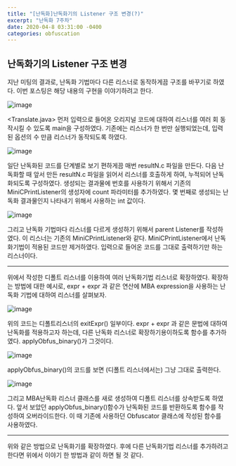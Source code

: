 ```yaml
---
title: "[난독화]난독화기의 Listener 구조 변경(?)"
excerpt: "난독화 7주차"
date: 2020-04-8 03:31:00 -0400
categories: obfuscation
---
```


## 난독화기의 Listener 구조 변경
지난 미팅의 결과로, 난독화 기법마다 다른 리스너로 동작하게끔 구조를 바꾸기로 하였다. 이번 포스팅은 해당 내용의 구현을 이야기하려고 한다.

![image](https://user-images.githubusercontent.com/33623107/78775733-ad400080-79d1-11ea-8bcd-51cf6d523264.png)

<Translate.java>
먼저 입력으로 들어온 오리지널 코드에 대하여 리스너를 여러 회 동작시킬 수 있도록 main을 구성하였다. 
기존에는 리스너가 한 번만 실행되었는데, 입력된 옵션의 수 만큼 리스너가 동작되도록 하였다.



![image](https://user-images.githubusercontent.com/33623107/78776546-fba1cf00-79d2-11ea-8126-f45fecbcd95d.png)

일단 난독화된 코드를 단계별로 보기 편하게끔 매번 resultN.c 파일을 만든다.
다음 난독화할 때 앞서 만든 resultN.c 파일을 읽어서 리스너를 호출하게 하여, 누적되어 난독화되도록 구성하였다.
생성되는 결과물에 번호를 사용하기 위해서 기존의 MiniCPrintListener의 생성자에 count 파라미터를 추가하였다.
몇 번째로 생성되는 난독화 결과물인지 나타내기 위해서 사용하는 int 값이다.


![image](https://user-images.githubusercontent.com/33623107/78776696-428fc480-79d3-11ea-90ed-c6822764aa20.png)

그리고 난독화 기법마다 리스너를 다르게 생성하기 위해서 parent Listener를 작성하였다. 이 리스너는 기존의 MiniCPrintListener와 같다.
MiniCPrintListener에서 난독화기법이 적용된 코드만 제거하였다. 입력으로 들어온 코드를 그대로 출력하기만 하는 리스너이다.

---

위에서 작성한 디폴트 리스너를 이용하여 여러 난독화기법 리스너로 확장하였다. 확장하는 방법에 대한 예시로, expr + expr 과 같은 연산에 MBA expression을 사용하는 난독화 기법에 대하여 리스너를 살펴보자.

![image](https://user-images.githubusercontent.com/33623107/78853122-19b21280-7a59-11ea-90ad-5fb01197382b.png)

위의 코드는 디폴트리스너의 exitExpr() 일부이다. expr + expr 과 같은 문법에 대하여 난독화를 적용하고자 하는데, 다른 난독화 리스너로 확장하기용이하도록 함수를 추가하였다. applyObfus_binary()가 그것이다. 

![image](https://user-images.githubusercontent.com/33623107/78853800-b7f2a800-7a5a-11ea-837b-3dd16ee3bac4.png)

applyObfus_binary()의 코드를 보면 (디폴트 리스너에서는) 그냥 그대로 출력한다.

![image](https://user-images.githubusercontent.com/33623107/78853033-df487580-7a58-11ea-9bfb-d643bac84bfb.png)

그리고 MBA난독화 리스너 클래스를 새로 생성하여 디폴트 리스너를 상속받도록 하였다. 앞서 보았던 applyObfus_binary()함수가 난독화된 코드를 반환하도록 함수를 작성하여 오버라이드한다. 이 때 기존에 사용하던 Obfuscator 클래스에 작성된 함수를 사용하였다.


---

위와 같은 방법으로 난독화기를 확장하였다. 후에 다른 난독화기법 리스너를 추가하려고 한다면 위에서 이야기 한 방법과 같이 하면 될 것 같다.
